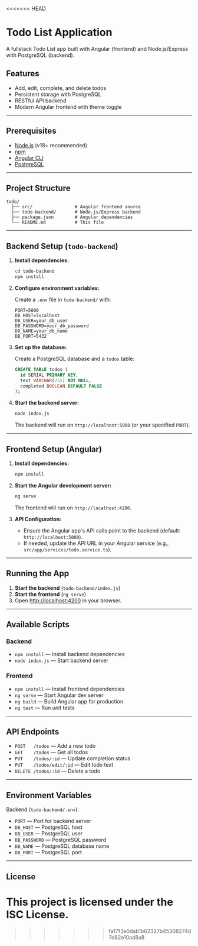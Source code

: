 <<<<<<< HEAD
# Todo List Application

A fullstack Todo List app built with Angular (frontend) and Node.js/Express with PostgreSQL (backend).

## Features

- Add, edit, complete, and delete todos
- Persistent storage with PostgreSQL
- RESTful API backend
- Modern Angular frontend with theme toggle

---

## Prerequisites

- [Node.js](https://nodejs.org/) (v18+ recommended)
- [npm](https://www.npmjs.com/)
- [Angular CLI](https://angular.io/cli)
- [PostgreSQL](https://www.postgresql.org/)

---

## Project Structure

```
todo/
  ├── src/                # Angular frontend source
  ├── todo-backend/       # Node.js/Express backend
  ├── package.json        # Angular dependencies
  └── README.md           # This file
```

---

## Backend Setup (`todo-backend`)

1. **Install dependencies:**
   ```bash
   cd todo-backend
   npm install
   ```

2. **Configure environment variables:**

   Create a `.env` file in `todo-backend/` with:
   ```
   PORT=5000
   DB_HOST=localhost
   DB_USER=your_db_user
   DB_PASSWORD=your_db_password
   DB_NAME=your_db_name
   DB_PORT=5432
   ```

3. **Set up the database:**

   Create a PostgreSQL database and a `todos` table:
   ```sql
   CREATE TABLE todos (
     id SERIAL PRIMARY KEY,
     text VARCHAR(255) NOT NULL,
     completed BOOLEAN DEFAULT FALSE
   );
   ```

4. **Start the backend server:**
   ```bash
   node index.js
   ```
   The backend will run on `http://localhost:5000` (or your specified `PORT`).

---

## Frontend Setup (Angular)

1. **Install dependencies:**
   ```bash
   npm install
   ```

2. **Start the Angular development server:**
   ```bash
   ng serve
   ```
   The frontend will run on `http://localhost:4200`.

3. **API Configuration:**
   - Ensure the Angular app's API calls point to the backend (default: `http://localhost:5000`).
   - If needed, update the API URL in your Angular service (e.g., `src/app/services/todo.service.ts`).

---

## Running the App

1. **Start the backend** (`todo-backend/index.js`)
2. **Start the frontend** (`ng serve`)
3. Open [http://localhost:4200](http://localhost:4200) in your browser.

---

## Available Scripts

### Backend

- `npm install` — Install backend dependencies
- `node index.js` — Start backend server

### Frontend

- `npm install` — Install frontend dependencies
- `ng serve` — Start Angular dev server
- `ng build` — Build Angular app for production
- `ng test` — Run unit tests

---

## API Endpoints

- `POST   /todos` — Add a new todo
- `GET    /todos` — Get all todos
- `PUT    /todos/:id` — Update completion status
- `PUT    /todos/edit/:id` — Edit todo text
- `DELETE /todos/:id` — Delete a todo

---

## Environment Variables

Backend (`todo-backend/.env`):

- `PORT` — Port for backend server
- `DB_HOST` — PostgreSQL host
- `DB_USER` — PostgreSQL user
- `DB_PASSWORD` — PostgreSQL password
- `DB_NAME` — PostgreSQL database name
- `DB_PORT` — PostgreSQL port

---

## License

This project is licensed under the ISC License.
=======

>>>>>>> fa17f3e0dab1b62327b45308274d7d82e10ad8a8
